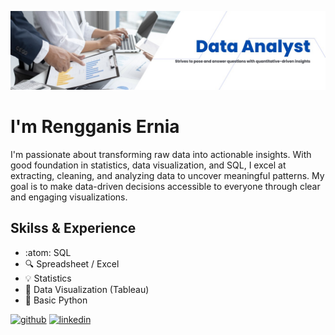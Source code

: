 ![Data Analyst](https://github.com/RengganisErnia/RengganisErnia/blob/main/Banner%20pic.jpg)

# I'm Rengganis Ernia

I'm passionate about transforming raw data into actionable insights. With good foundation in statistics, data visualization, and SQL, I excel at extracting, cleaning, and analyzing data to uncover meaningful patterns. My goal is to make data-driven decisions accessible to everyone through clear and engaging visualizations.

## Skilss & Experience
* :atom: SQL
* :mag: Spreadsheet / Excel
* :bulb: Statistics
* :flashlight: Data Visualization (Tableau)
* :mag_right: Basic Python





[<img src='https://cdn.jsdelivr.net/npm/simple-icons@3.0.1/icons/github.svg' alt='github' height='40'>](https://github.com/RengganisErnia)  [<img src='https://cdn.jsdelivr.net/npm/simple-icons@3.0.1/icons/linkedin.svg' alt='linkedin' height='40'>](https://www.linkedin.com/in/https://www.linkedin.com/in/rengganis-ernia//)  






